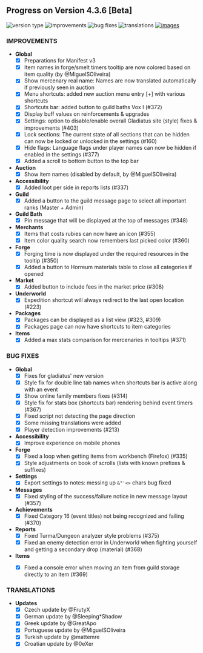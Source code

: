 ## Progress on Version 4.3.6 [Beta]

![version type](https://img.shields.io/badge/version-beta-yellow.svg?style=flat-square)
![improvements](https://img.shields.io/badge/improvements-23-green.svg?style=flat-square)
![bug fixes](https://img.shields.io/badge/bug%20fixes-16-red.svg?style=flat-square)
![translations](https://img.shields.io/badge/translations-6-blue.svg?style=flat-square)
[![images](https://img.shields.io/badge/🖼️-Preview-blueviolet.svg?style=flat-square)](/documentation/PROGRESS_W_IMG.md)

### IMPROVEMENTS
- **Global**
	- [x] Preparations for Manifest v3
	- [x] Item names in forge/smelt timers tooltip are now colored based on item quality (by @MiguelSOliveira)	
	- [x] Show mercenary real name: Names are now translated automatically if previously seen in auction
	- [x] Menu shortcuts: added new auction menu entry [+] with various shortcuts	
	- [x] Shortcuts bar: added button to guild baths Vox I (#372)	
	- [x] Display buff values on reinforcements & upgrades
	- [x] Settings: option to disable/enable overall Gladiatus site (style) fixes & improvements (#403)
	- [x] Lock sections: The current state of all sections that can be hidden can now be locked or unlocked in the settings (#160)
	- [x] Hide flags: Language flags under player names can now be hidden if enabled in the settings (#377)
	- [x] Added a scroll to bottom button to the top bar
	
- **Auction**
	- [x] Show item names (disabled by default, by @MiguelSOliveira)
        	
- **Accessibility**
	- [x] Added loot per side in reports lists (#337)

- **Guild**
	- [x] Added a button to the guild message page to select all important ranks (Master + Admin)
		
- **Guild Bath**
	- [x] Pin message that will be displayed at the top of messages (#348)            
	
- **Merchants**
	- [x] Items that costs rubies can now have an icon (#355)
	- [x] Item color quality search now remembers last picked color (#360)	
	
- **Forge**
	- [x] Forging time is now displayed under the required resources in the tooltip (#350)	
	- [x] Added a button to Horreum materials table to close all categories if opened
	
- **Market**
	- [x] Added button to include fees in the market price (#308)

- **Underworld**
	- [x] Expedition shortcut will always redirect to the last open location (#223)

- **Packages**
	- [x] Packages can be displayed as a list view (#323, #309)
	- [x] Packages page can now have shortcuts to item categories

- **Items**
	- [x] Added a max stats comparison for mercenaries in tooltips (#371)

### BUG FIXES
- **Global**
	- [x] Fixes for gladiatus' new version
	- [x] Style fix for double line tab names when shortcuts bar is active along with an event
	- [x] Show online family members fixes (#314)
	- [x] Style fix for stats box (shortcuts bar) rendering behind event timers (#367)
	- [x] Fixed script not detecting the page direction
	- [x] Some missing translations were added
	- [x] Player detection improvements (#213) 

- **Accessibility**
	- [x] Improve experience on mobile phones

- **Forge**
	- [x] Fixed a loop when getting items from workbench (Firefox) (#335)
	- [x] Style adjustments on book of scrolls (lists with known prefixes & suffixes)

- **Settings**
	- [x] Export settings to notes: messing up `&"'<>` chars bug fixed

- **Messages**
	- [x] Fixed styling of the success/failure notice in new message layout (#357)

- **Achievements**
	- [x] Fixed Category 16 (event titles) not being recognized and failing (#370)
        
- **Reports**
	- [x] Fixed Turma/Dungeon analyzer style problems (#375)
	- [x] Fixed an enemy detection error in Underworld when fighting yourself and getting a secondary drop (material) (#368)

- **Items**
	- [x] Fixed a console error when moving an item from guild storage directly to an item (#369)


### TRANSLATIONS
-  **Updates**
	- [x] Czech update by @FrutyX
	- [x] German update by @Sleeping*Shadow
	- [x] Greek update by @GreatApo
	- [x] Portuguese update by @MiguelSOliveira
	- [x] Turkish update by @mattemre
	- [x] Croatian update by @0eXer
